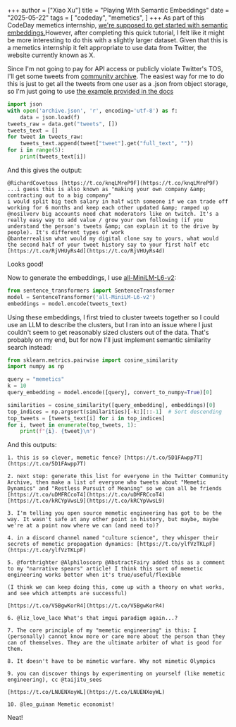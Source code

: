 +++
author = ["Xiao Xu"]
title = "Playing With Semantic Embeddings"
date = "2025-05-22"
tags = [
    "codeday",
    "memetics",
]
+++
As part of this CodeDay memetics internship, [we're supposed to get started with semantic embeddings.](https://dev.to/omar4ur/open-source-semantic-embedding-search-clustering-in-nodejs-23om)However, after completing this quick tutorial, I felt like it might be more interesting to do this with a slightly larger dataset. Given that this is a memetics internship it felt appropriate to use data from Twitter, the website currently known as X.

Since I'm not going to pay for API access or publicly violate Twitter's TOS, I'll get some tweets from [community archive](community-archive.org). The easiest way for me to do this is just to get all the tweets from one user as a .json from object storage, so I'm just going to use [the example provided in the docs](https://fabxmporizzqflnftavs.supabase.co/storage/v1/object/public/archives/defenderofbasic/archive.json)
```python
import json
with open('archive.json', 'r', encoding='utf-8') as f:
    data = json.load(f)
tweets_raw = data.get("tweets", [])
tweets_text = []
for tweet in tweets_raw:
    tweets_text.append(tweet["tweet"].get("full_text", ""))
for i in range(5):
    print(tweets_text[i])
```
And this gives the output:
```text
@RichardCovetous [https://t.co/knqLMreP9F](https://t.co/knqLMreP9F)
...i guess this is also known as "making your own company &amp; contracting out to a big company"
i would split big tech salary in half with someone if we can trade off working for 6 months and keep each other updated &amp; ramped up
@nosilverv big accounts need chat moderators like on twitch. It's a really easy way to add value / grow your own following (if you understand the person's tweets &amp; can explain it to the drive by people). It's different types of work
@banterrealism what would my digital clone say to yours, what would the second half of your tweet history say to your first half etc [https://t.co/RjVHUyRs4d](https://t.co/RjVHUyRs4d)
```
Looks good!

Now to generate the embeddings, I use [all-MiniLM-L6-v2](https://huggingface.co/sentence-transformers/all-MiniLM-L6-v2):
```python
from sentence_transformers import SentenceTransformer
model = SentenceTransformer('all-MiniLM-L6-v2')
embeddings = model.encode(tweets_text)
```
Using these embeddings, I first tried to cluster tweets together so I could use an LLM to describe the clusters, but I ran into an issue where I just couldn't seem to get reasonably sized clusters out of the data. That's probably on my end, but for now I'll just implement semantic similarity search instead:
```python
from sklearn.metrics.pairwise import cosine_similarity
import numpy as np

query = "memetics"
k = 10
query_embedding = model.encode([query], convert_to_numpy=True)[0]

similarities = cosine_similarity([query_embedding], embeddings)[0]
top_indices = np.argsort(similarities)[-k:][::-1]  # Sort descending
top_tweets = [tweets_text[i] for i in top_indices]
for i, tweet in enumerate(top_tweets, 1):
    print(f"{i}. {tweet}\n")
```
And this outputs:
```text
1. this is so clever, memetic fence? [https://t.co/5D1FAwpp7T](https://t.co/5D1FAwpp7T)

2. next step: generate this list for everyone in the Twitter Community Archive, then make a list of everyone who tweets about "Memetic Dynamics" and "Restless Pursuit of Meaning" so we can all be friends [https://t.co/uDMFRCcoT4](https://t.co/uDMFRCcoT4) [https://t.co/kRCYpVwsL9](https://t.co/kRCYpVwsL9)

3. I'm telling you open source memetic engineering has got to be the way. It wasn't safe at any other point in history, but maybe, maybe we're at a point now where we can (and need to)?

4. in a discord channel named "culture science", they whisper their secrets of memetic propagation dynamics: [https://t.co/ylfVzTKLpF](https://t.co/ylfVzTKLpF)

5. @forthrighter @Alphiloscorp @AbstractFairy added this as a comment to my "narrative spears" article! I think this sort of memetic engineering works better when it's true/useful/flexible

(I think we can keep doing this, come up with a theory on what works, and see which attempts are successful)

[https://t.co/V5BgwKorR4](https://t.co/V5BgwKorR4)

6. @liz_love_lace What's that imgui paradigm again...?

7. The core principle of my "memetic engineering" is this: I (personally) cannot know more or care more about the person than they can of themselves. They are the ultimate arbiter of what is good for them.

8. It doesn't have to be mimetic warfare. Why not mimetic Olympics

9. you can discover things by experimenting on yourself (like memetic engineering), cc @taijitu_sees

[https://t.co/LNUENXoyWL](https://t.co/LNUENXoyWL)

10. @leo_guinan Memetic economist!
```
Neat! 